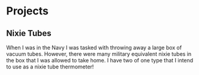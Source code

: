 # Projects 

## Nixie Tubes

When I was in the Navy I was tasked with throwing away a large box of
vacuum tubes. However, there were many military equivalent nixie tubes
in the box that I was allowed to take home. I have two of one type that
I intend to use as a nixie tube thermometer! 
